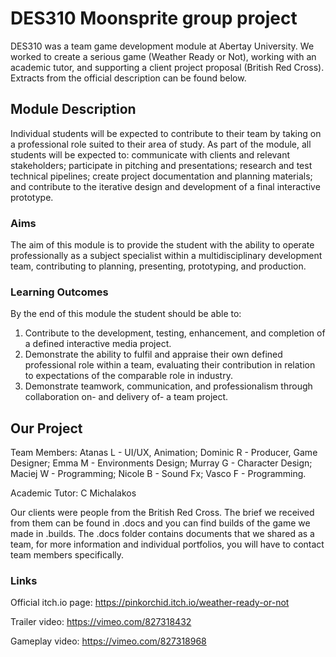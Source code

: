 # DES310 Moonsprite group project
DES310 was a team game development module at Abertay University. We worked to create a serious game (Weather Ready or Not), working with an academic tutor, and supporting a client project proposal (British Red Cross). Extracts from the official description can be found below.

## Module Description
Individual students will be expected to contribute to their team by taking on a professional role suited to their area of study. As part of the module, all students will be expected to: communicate with clients and relevant stakeholders; participate in pitching and presentations; research and test technical pipelines; create project documentation and planning materials; and contribute to the iterative design and development of a final interactive prototype.

### Aims
The aim of this module is to provide the student with the ability to operate professionally as a subject specialist within a multidisciplinary development team, contributing to planning, presenting, prototyping, and production.

### Learning Outcomes
By the end of this module the student should be able to:

1. Contribute to the development, testing, enhancement, and completion of a defined interactive media project.
2. Demonstrate the ability to fulfil and appraise their own defined professional role within a team, evaluating their contribution in relation to expectations of the comparable role in industry.
3. Demonstrate teamwork, communication, and professionalism through collaboration on- and delivery of- a team project.

## Our Project
Team Members: Atanas L - UI/UX, Animation; Dominic R - Producer, Game Designer; Emma M - Environments Design; Murray G - Character Design; Maciej W - Programming; Nicole B - Sound Fx; Vasco F - Programming. 

Academic Tutor: C Michalakos

Our clients were people from the British Red Cross. The brief we received from them can be found in .docs and you can find builds of the game we made in .builds. The .docs folder contains documents that we shared as a team, for more information and individual portfolios, you will have to contact team members specifically.

### Links
Official itch.io page: https://pinkorchid.itch.io/weather-ready-or-not

Trailer video: https://vimeo.com/827318432

Gameplay video: https://vimeo.com/827318968
